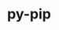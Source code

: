 ---
title: "py-pip"
layout: cache
categories: [package, v0.18.1]
meta: {"versions": ["21.3.1"], "compilers": ["gcc@=7.3.1", "gcc@=7.5.0", "gcc@=8.4.0"], "oss": ["amzn2", "ubuntu18.04"], "platforms": ["linux"], "targets": ["aarch64", "graviton2", "x86_64", "x86_64_v3", "x86_64_v4"], "stacks": ["aws-ahug", "aws-ahug-aarch64", "aws-isc", "aws-isc-aarch64", "build_systems", "data-vis-sdk", "e4s", "radiuss", "root", "tutorial"], "num_specs": 11, "num_specs_by_stack": {"e4s": 2, "root": 11, "aws-ahug": 2, "aws-isc": 2, "aws-ahug-aarch64": 2, "aws-isc-aarch64": 2, "data-vis-sdk": 1, "tutorial": 2, "build_systems": 1, "radiuss": 2}}
spec_details: [{"hash": "g5b2tjwrfzgyfikh5xmzyev4fmwlh3x4", "compiler": "gcc@=7.5.0", "versions": ["21.3.1"], "os": "ubuntu18.04", "platform": "linux", "target": "x86_64", "variants": [], "stacks": ["e4s", "root"], "size": "-", "tarball": "https://binaries.spack.io/v0.18.1/build_cache/linux-ubuntu18.04-x86_64/gcc-7.5.0/py-pip-21.3.1/linux-ubuntu18.04-x86_64-gcc-7.5.0-py-pip-21.3.1-g5b2tjwrfzgyfikh5xmzyev4fmwlh3x4.spack"}, {"hash": "2yjay6ssothmsav4en5mt7qgssseigng", "compiler": "gcc@=7.3.1", "versions": ["21.3.1"], "os": "amzn2", "platform": "linux", "target": "x86_64_v4", "variants": [], "stacks": ["aws-ahug", "aws-isc", "root"], "size": "-", "tarball": "https://binaries.spack.io/v0.18.1/build_cache/linux-amzn2-x86_64_v4/gcc-7.3.1/py-pip-21.3.1/linux-amzn2-x86_64_v4-gcc-7.3.1-py-pip-21.3.1-2yjay6ssothmsav4en5mt7qgssseigng.spack"}, {"hash": "ndvb2hqmc3zxfqmdevpnvefnbfjcdpnh", "compiler": "gcc@=7.5.0", "versions": ["21.3.1"], "os": "ubuntu18.04", "platform": "linux", "target": "x86_64", "variants": [], "stacks": ["e4s", "root"], "size": "-", "tarball": "https://binaries.spack.io/v0.18.1/build_cache/linux-ubuntu18.04-x86_64/gcc-7.5.0/py-pip-21.3.1/linux-ubuntu18.04-x86_64-gcc-7.5.0-py-pip-21.3.1-ndvb2hqmc3zxfqmdevpnvefnbfjcdpnh.spack"}, {"hash": "dbj77vmu3vgecm4m5cd7d66ima2gs72z", "compiler": "gcc@=7.3.1", "versions": ["21.3.1"], "os": "amzn2", "platform": "linux", "target": "graviton2", "variants": [], "stacks": ["aws-ahug-aarch64", "aws-isc-aarch64", "root"], "size": "-", "tarball": "https://binaries.spack.io/v0.18.1/build_cache/linux-amzn2-graviton2/gcc-7.3.1/py-pip-21.3.1/linux-amzn2-graviton2-gcc-7.3.1-py-pip-21.3.1-dbj77vmu3vgecm4m5cd7d66ima2gs72z.spack"}, {"hash": "jsdap3vislzyazlj4cdbiv77ncvxz3wi", "compiler": "gcc@=7.3.1", "versions": ["21.3.1"], "os": "amzn2", "platform": "linux", "target": "aarch64", "variants": [], "stacks": ["aws-ahug-aarch64", "aws-isc-aarch64", "root"], "size": "-", "tarball": "https://binaries.spack.io/v0.18.1/build_cache/linux-amzn2-aarch64/gcc-7.3.1/py-pip-21.3.1/linux-amzn2-aarch64-gcc-7.3.1-py-pip-21.3.1-jsdap3vislzyazlj4cdbiv77ncvxz3wi.spack"}, {"hash": "mwjd7cvjzpmp4j27nkdafiozug2sbk7u", "compiler": "gcc@=7.3.1", "versions": ["21.3.1"], "os": "amzn2", "platform": "linux", "target": "x86_64_v3", "variants": [], "stacks": ["aws-ahug", "aws-isc", "root"], "size": "-", "tarball": "https://binaries.spack.io/v0.18.1/build_cache/linux-amzn2-x86_64_v3/gcc-7.3.1/py-pip-21.3.1/linux-amzn2-x86_64_v3-gcc-7.3.1-py-pip-21.3.1-mwjd7cvjzpmp4j27nkdafiozug2sbk7u.spack"}, {"hash": "zowx3yuslmobcdh3mgms5aoaqolqaf7n", "compiler": "gcc@=7.5.0", "versions": ["21.3.1"], "os": "ubuntu18.04", "platform": "linux", "target": "x86_64", "variants": [], "stacks": ["data-vis-sdk", "root"], "size": "-", "tarball": "https://binaries.spack.io/v0.18.1/build_cache/linux-ubuntu18.04-x86_64/gcc-7.5.0/py-pip-21.3.1/linux-ubuntu18.04-x86_64-gcc-7.5.0-py-pip-21.3.1-zowx3yuslmobcdh3mgms5aoaqolqaf7n.spack"}, {"hash": "meejurzjlfxjhjtbhjkhq6xm3yqs4gds", "compiler": "gcc@=8.4.0", "versions": ["21.3.1"], "os": "ubuntu18.04", "platform": "linux", "target": "x86_64", "variants": [], "stacks": ["tutorial", "root"], "size": "-", "tarball": "https://binaries.spack.io/v0.18.1/build_cache/linux-ubuntu18.04-x86_64/gcc-8.4.0/py-pip-21.3.1/linux-ubuntu18.04-x86_64-gcc-8.4.0-py-pip-21.3.1-meejurzjlfxjhjtbhjkhq6xm3yqs4gds.spack"}, {"hash": "3o6p6xdwihdzn6d7yn2h3kliovandmlf", "compiler": "gcc@=7.5.0", "versions": ["21.3.1"], "os": "ubuntu18.04", "platform": "linux", "target": "x86_64", "variants": [], "stacks": ["build_systems", "root"], "size": "-", "tarball": "https://binaries.spack.io/v0.18.1/build_cache/linux-ubuntu18.04-x86_64/gcc-7.5.0/py-pip-21.3.1/linux-ubuntu18.04-x86_64-gcc-7.5.0-py-pip-21.3.1-3o6p6xdwihdzn6d7yn2h3kliovandmlf.spack"}, {"hash": "bveswoebrwpxwbbooc43ddgkdwu6g4th", "compiler": "gcc@=7.5.0", "versions": ["21.3.1"], "os": "ubuntu18.04", "platform": "linux", "target": "x86_64", "variants": [], "stacks": ["tutorial", "root", "radiuss"], "size": "-", "tarball": "https://binaries.spack.io/v0.18.1/build_cache/linux-ubuntu18.04-x86_64/gcc-7.5.0/py-pip-21.3.1/linux-ubuntu18.04-x86_64-gcc-7.5.0-py-pip-21.3.1-bveswoebrwpxwbbooc43ddgkdwu6g4th.spack"}, {"hash": "h6y4dbkhhropcjewg6zsgykfrad4zydr", "compiler": "gcc@=7.5.0", "versions": ["21.3.1"], "os": "ubuntu18.04", "platform": "linux", "target": "x86_64", "variants": [], "stacks": ["root", "radiuss"], "size": "-", "tarball": "https://binaries.spack.io/v0.18.1/build_cache/linux-ubuntu18.04-x86_64/gcc-7.5.0/py-pip-21.3.1/linux-ubuntu18.04-x86_64-gcc-7.5.0-py-pip-21.3.1-h6y4dbkhhropcjewg6zsgykfrad4zydr.spack"}]
---